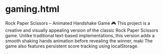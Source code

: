 # gaming.html
Rock Paper Scissors – Animated Handshake Game 🎮  This project is a creative and visually appealing version of the classic Rock Paper Scissors game. Unlike traditional text-based implementations, this version adds a smooth shaking hands animation before revealing the winner, maki The game also features persistent score tracking using localStorage. 
